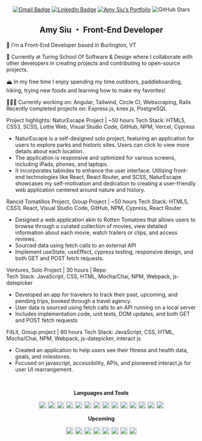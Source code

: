 <div id="header" align="center">
<!-- 	<a href="https://www.website.com/"> -->
<!-- 		<img src="./profile.png" width="200"> -->
<!-- 	</a> -->

<div id="badges"></div>
	<a href="mailto:asiu1028@gmail.com">
	  <img src="https://img.shields.io/badge/Gmail-26444c?style=for-the-badge&logo=gmail&logoColor=white" alt="Gmail Badge"/></a>
	<a href="https://www.linkedin.com/in/amy-siu-206a71a8/">
	   <img src="https://img.shields.io/badge/LinkedIn-256685?style=for-the-badge&logo=linkedin&logoColor=white" alt="LinkedIn Badge"/></a>
	<a href="https://github.com/amysiu1028">
		<img src="https://img.shields.io/badge/portfolio-13455e?style=for-the-badge&logoColor=white" alt="Amy Siu's Portfolio"/></a>
  
<img src="https://img.shields.io/github/stars/amysiu1028?color=26444c&logo=Github&style=for-the-badge" alt="GitHub Stars"/>


## Amy Siu ・ Front-End Developer

</div>

🍁 I'm a Front-End Developer based in Burlington, VT

📘 Currently at Turing School Of Software & Design where I collaborate with other developers in creating projects and contributing to open-source projects.

🏔 In my free time I enjoy spending my time outdoors, paddleboarding, hiking, trying new foods and learning how to make my favorites!

🧘🏻‍♀️ Currently working on: Angular, Tailwind, Circle CI, Webscraping, Rails
Recently completed projects on: Express.js, knex.js, PostgreSQL

Project highlights:
NaturEscape Project | ~50 hours 
Tech Stack: HTML5, CSS3, SCSS, Lottie Web, Visual Studio Code, GitHub, NPM, Vercel, Cypress
- NaturEscape is a self-designed solo project, featuring an application for users to explore parks and historic sites. Users can click to view more details about each location. 
- The application is responsive and optimized for various screens, including iPads, phones, and laptops.
- It incorporates tabindex to enhance the user interface. Utilizing front-end technologies like React, React Router, and SCSS, NaturEscape showcases my self-motivation and dedication to creating a user-friendly web application centered around nature and history.

Rancid Tomatillos Project, Group Project | ~50 hours 
Tech Stack: HTML5, CSS3, React, Visual Studio Code, GitHub, NPM, Cypress, React Router
- Designed a web application akin to Rotten Tomatoes that allows users to browse through a curated collection of movies, view detailed information about each movie, watch trailers or clips, and access reviews.
- Sourced data using fetch calls to an external API
- Implement useState, useEffect, cypress testing, responsive design, and both GET and POST fetch requests.

Ventures, Solo Project | 30 hours | Repo 	  
Tech Stack: JavaScript, CSS, HTML, Mocha/Chai, NPM, Webpack, js-datepicker
- Developed an app for travelers to track their past, upcoming, and pending trips, booked through a travel agency.
- User data is sourced using fetch calls to an API running on a local server
- Includes implementation code, unit tests, DOM updates, and both GET and POST fetch requests

FitLit, Group project | 80 hours 
Tech Stack: JavaScript, CSS, HTML, Mocha/Chai, NPM, Webpack, js-datepicker, interact js  
- Created an application to help users see their fitness and health data, goals, and milestones.
- Focused on javascript, accessibility, APIs, and pioneered interact.js for user UI rearrangement.
  
<br>

<div id="footer" align="center">
	
<b>Languages and Tools</b>

<p>

<code><img title="Adobe Photoshop" width="20px" src="https://cdn.jsdelivr.net/gh/devicons/devicon/icons/photoshop/photoshop-plain.svg" alt="Adobe Photoshop" /></code>
<code><img title="CSS" width="20px" src="https://cdn.jsdelivr.net/gh/devicons/devicon/icons/css3/css3-original.svg" alt="CSS" /></code>
<code><img title="Express" width="20px" src="https://imgur.com/4259tiZ.png" alt="Express" /></code>
<code><img title="Figma" width="20px" src="https://cdn.jsdelivr.net/gh/devicons/devicon/icons/figma/figma-original.svg" alt="Figma" /></code>
<code><img title="Git" width="20px" src="https://cdn.jsdelivr.net/gh/devicons/devicon/icons/git/git-original.svg" alt="Git" /></code>
<code><img title="HTML" width="20px" src="https://cdn.jsdelivr.net/gh/devicons/devicon/icons/html5/html5-original.svg" alt="HTML" /></code>
<code><img title="JavaScript" width="20px" src="https://cdn.jsdelivr.net/gh/devicons/devicon/icons/javascript/javascript-original.svg" alt="JavaScript" /></code>
<code><img title="Mocha" width="20px" src="https://cdn.jsdelivr.net/gh/devicons/devicon/icons/mocha/mocha-plain.svg" alt="Mocha" /></code>
<code><img title="NPM" width="20px" src="https://cdn.jsdelivr.net/gh/devicons/devicon/icons/npm/npm-original-wordmark.svg" alt="NPM" /></code>
<code><img title="React" width="20px" src="https://cdn.jsdelivr.net/gh/devicons/devicon/icons/react/react-original.svg" alt="React" /></code>
<code><img title="Redux" width="20px" src="https://cdn.jsdelivr.net/gh/devicons/devicon/icons/redux/redux-original.svg" alt="Redux" /></code>
<code><img title="TailwindCSS" width="20px" src="https://cdn.jsdelivr.net/gh/devicons/devicon/icons/tailwindcss/tailwindcss-plain.svg" alt="Tailwind" /></code>
<code><img title="Visual Studio Code" width="20px" src="https://cdn.jsdelivr.net/gh/devicons/devicon/icons/vscode/vscode-original.svg" alt="Visual Studio Code" /></code>
<code><img title="Webpack" width="20px" src="https://cdn.jsdelivr.net/gh/devicons/devicon/icons/webpack/webpack-original.svg" alt="Webpack" /></code>

</p>

<b>Upcoming</b>
<p>
<code><img title="Next.js" width="20px" src="https://imgur.com/oWrXoIa.png" alt="Next.js" /></code>
<code><img title="TypeScript" width="20px" src="https://cdn.jsdelivr.net/gh/devicons/devicon/icons/typescript/typescript-original.svg" alt="TypeScript" /></code>
<code><img title="GraphQL" width="20px" src="https://cdn.jsdelivr.net/gh/devicons/devicon/icons/graphql/graphql-plain.svg" alt="GraphQL" /></code>
<code><img title="PHP" width="20px" src="https://cdn.jsdelivr.net/gh/devicons/devicon/icons/php/php-original.svg" alt="TypeScript" /></code>
<code><img title="WordPress" width="20px" src="https://cdn.jsdelivr.net/gh/devicons/devicon/icons/wordpress/wordpress-plain.svg" alt="TypeScript" /></code>
<code><img title="Sass" width="20px" src="https://cdn.jsdelivr.net/gh/devicons/devicon/icons/sass/sass-original.svg" alt="Sass" /></code>	
<code><img title="Firebase" width="20px" src="https://cdn.jsdelivr.net/gh/devicons/devicon/icons/firebase/firebase-plain.svg" alt="Firebase" /></code>
<code><img title="AWS" width="20px" src="https://cdn.jsdelivr.net/gh/devicons/devicon/icons/amazonwebservices/amazonwebservices-original.svg" alt="AWS" /></code>
</p>
</div>
